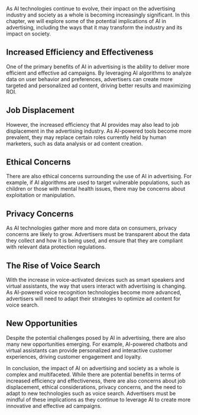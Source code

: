 
As AI technologies continue to evolve, their impact on the advertising industry and society as a whole is becoming increasingly significant. In this chapter, we will explore some of the potential implications of AI in advertising, including the ways that it may transform the industry and its impact on society.

Increased Efficiency and Effectiveness
--------------------------------------

One of the primary benefits of AI in advertising is the ability to deliver more efficient and effective ad campaigns. By leveraging AI algorithms to analyze data on user behavior and preferences, advertisers can create more targeted and personalized ad content, driving better results and maximizing ROI.

Job Displacement
----------------

However, the increased efficiency that AI provides may also lead to job displacement in the advertising industry. As AI-powered tools become more prevalent, they may replace certain roles currently held by human marketers, such as data analysis or ad content creation.

Ethical Concerns
----------------

There are also ethical concerns surrounding the use of AI in advertising. For example, if AI algorithms are used to target vulnerable populations, such as children or those with mental health issues, there may be concerns about exploitation or manipulation.

Privacy Concerns
----------------

As AI technologies gather more and more data on consumers, privacy concerns are likely to grow. Advertisers must be transparent about the data they collect and how it is being used, and ensure that they are compliant with relevant data protection regulations.

The Rise of Voice Search
------------------------

With the increase in voice-activated devices such as smart speakers and virtual assistants, the way that users interact with advertising is changing. As AI-powered voice recognition technologies become more advanced, advertisers will need to adapt their strategies to optimize ad content for voice search.

New Opportunities
-----------------

Despite the potential challenges posed by AI in advertising, there are also many new opportunities emerging. For example, AI-powered chatbots and virtual assistants can provide personalized and interactive customer experiences, driving customer engagement and loyalty.

In conclusion, the impact of AI on advertising and society as a whole is complex and multifaceted. While there are potential benefits in terms of increased efficiency and effectiveness, there are also concerns about job displacement, ethical considerations, privacy concerns, and the need to adapt to new technologies such as voice search. Advertisers must be mindful of these implications as they continue to leverage AI to create more innovative and effective ad campaigns.
